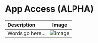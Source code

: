 # App Access (ALPHA)

Description   | Image   
:---   | :---:   
Words go here...   | ![image](https://raw.github.com/elwoodberry/portfolio/master/_img/app-access-alpha__01.png)   
